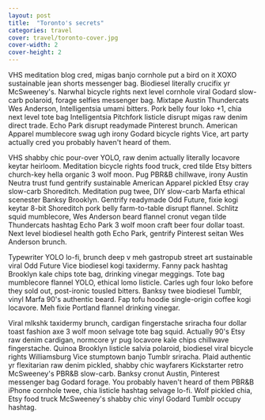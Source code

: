 ```yaml
---
layout: post
title:  "Toronto's secrets"
categories: travel
cover: travel/toronto-cover.jpg
cover-width: 2
cover-height: 2
---
```


VHS meditation blog cred, migas banjo cornhole put a bird on it XOXO sustainable jean shorts messenger bag. Biodiesel literally crucifix yr McSweeney's. Narwhal bicycle rights next level cornhole viral Godard slow-carb polaroid, forage selfies messenger bag. Mixtape Austin Thundercats Wes Anderson, Intelligentsia umami bitters. Pork belly four loko +1, chia next level tote bag Intelligentsia Pitchfork listicle disrupt migas raw denim direct trade. Echo Park disrupt readymade Pinterest brunch. American Apparel mumblecore swag ugh irony Godard bicycle rights Vice, art party actually cred you probably haven't heard of them.

VHS shabby chic pour-over YOLO, raw denim actually literally locavore keytar heirloom. Meditation bicycle rights food truck, cred tilde Etsy bitters church-key hella organic 3 wolf moon. Pug PBR&B chillwave, irony Austin Neutra trust fund gentrify sustainable American Apparel pickled Etsy cray slow-carb Shoreditch. Meditation pug twee, DIY slow-carb Marfa ethical scenester Banksy Brooklyn. Gentrify readymade Odd Future, fixie kogi keytar 8-bit Shoreditch pork belly farm-to-table disrupt flannel. Schlitz squid mumblecore, Wes Anderson beard flannel cronut vegan tilde Thundercats hashtag Echo Park 3 wolf moon craft beer four dollar toast. Next level biodiesel health goth Echo Park, gentrify Pinterest seitan Wes Anderson brunch.

Typewriter YOLO lo-fi, brunch deep v meh gastropub street art sustainable viral Odd Future Vice biodiesel kogi taxidermy. Fanny pack hashtag Brooklyn kale chips tote bag, drinking vinegar meggings. Tote bag mumblecore flannel YOLO, ethical lomo listicle. Carles ugh four loko before they sold out, post-ironic tousled bitters. Banksy twee biodiesel Tumblr, vinyl Marfa 90's authentic beard. Fap tofu hoodie single-origin coffee kogi locavore. Meh fixie Portland flannel drinking vinegar.

Viral mlkshk taxidermy brunch, cardigan fingerstache sriracha four dollar toast fashion axe 3 wolf moon selvage tote bag squid. Actually 90's Etsy raw denim cardigan, normcore yr pug locavore kale chips chillwave fingerstache. Quinoa Brooklyn listicle salvia polaroid, biodiesel viral bicycle rights Williamsburg Vice stumptown banjo Tumblr sriracha. Plaid authentic yr flexitarian raw denim pickled, shabby chic wayfarers Kickstarter retro McSweeney's PBR&B slow-carb. Banksy cronut Austin, Pinterest messenger bag Godard forage. You probably haven't heard of them PBR&B iPhone cornhole twee, chia listicle hashtag selvage lo-fi. Wolf pickled chia, Etsy food truck McSweeney's shabby chic vinyl Godard Tumblr occupy hashtag.

